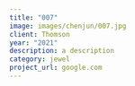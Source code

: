 ```yaml
---
title: "007"
image: images/chenjun/007.jpg
client: Thomson
year: "2021"
description: a description
category: jewel
project_url: google.com
---
```


